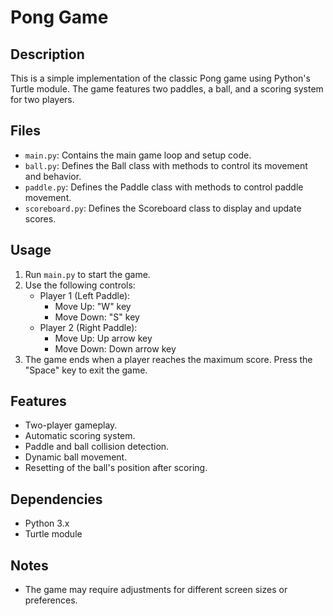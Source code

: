# Pong Game

## Description
This is a simple implementation of the classic Pong game using Python's Turtle module. The game features two paddles, a ball, and a scoring system for two players.

## Files
- `main.py`: Contains the main game loop and setup code.
- `ball.py`: Defines the Ball class with methods to control its movement and behavior.
- `paddle.py`: Defines the Paddle class with methods to control paddle movement.
- `scoreboard.py`: Defines the Scoreboard class to display and update scores.
  
## Usage
1. Run `main.py` to start the game.
2. Use the following controls:
   - Player 1 (Left Paddle):
     - Move Up: "W" key
     - Move Down: "S" key
   - Player 2 (Right Paddle):
     - Move Up: Up arrow key
     - Move Down: Down arrow key
3. The game ends when a player reaches the maximum score. Press the "Space" key to exit the game.

## Features
- Two-player gameplay.
- Automatic scoring system.
- Paddle and ball collision detection.
- Dynamic ball movement.
- Resetting of the ball's position after scoring.

## Dependencies
- Python 3.x
- Turtle module

## Notes
- The game may require adjustments for different screen sizes or preferences.

